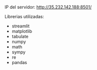 IP del servidor: http://35.232.142.188:8501/

Librerias utilizadas:
- streamlit
- matplotlib
- tabulate
- numpy
- math
- sympy
- re
- pandas
